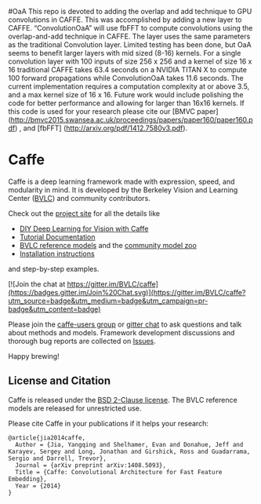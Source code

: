 
#OaA
This repo is devoted to adding the overlap and add technique to GPU convolutions in CAFFE. This was accomplished by adding a new layer to CAFFE. “ConvolutionOaA” will use fbFFT to compute convolutions using the overlap-and-add technique in CAFFE. The layer uses the same parameters as the traditional Convolution layer. Limited testing has been done, but OaA seems to benefit larger layers with mid sized (8-16) kernels. For a single convolution layer with 100 inputs of size 256 x 256 and a kernel of size 16 x 16 traditional CAFFE takes 63.4 seconds on a NVIDIA TITAN X to compute 100 forward propagations while ConvolutionOaA takes 11.6 seconds. The current implementation requires a computation complexity at or above 3.5, and a max kernel size of 16 x 16. Future work would include polishing the code for better performance and allowing for larger than 16x16 kernels. If this code is used for your research please cite our [BMVC paper] (http://bmvc2015.swansea.ac.uk/proceedings/papers/paper160/paper160.pdf) , and [fbFFT] (http://arxiv.org/pdf/1412.7580v3.pdf).

# Caffe

Caffe is a deep learning framework made with expression, speed, and modularity in mind.
It is developed by the Berkeley Vision and Learning Center ([BVLC](http://bvlc.eecs.berkeley.edu)) and community contributors.

Check out the [project site](http://caffe.berkeleyvision.org) for all the details like

- [DIY Deep Learning for Vision with Caffe](https://docs.google.com/presentation/d/1UeKXVgRvvxg9OUdh_UiC5G71UMscNPlvArsWER41PsU/edit#slide=id.p)
- [Tutorial Documentation](http://caffe.berkeleyvision.org/tutorial/)
- [BVLC reference models](http://caffe.berkeleyvision.org/model_zoo.html) and the [community model zoo](https://github.com/BVLC/caffe/wiki/Model-Zoo)
- [Installation instructions](http://caffe.berkeleyvision.org/installation.html)

and step-by-step examples.

[![Join the chat at https://gitter.im/BVLC/caffe](https://badges.gitter.im/Join%20Chat.svg)](https://gitter.im/BVLC/caffe?utm_source=badge&utm_medium=badge&utm_campaign=pr-badge&utm_content=badge)

Please join the [caffe-users group](https://groups.google.com/forum/#!forum/caffe-users) or [gitter chat](https://gitter.im/BVLC/caffe) to ask questions and talk about methods and models.
Framework development discussions and thorough bug reports are collected on [Issues](https://github.com/BVLC/caffe/issues).

Happy brewing!

## License and Citation

Caffe is released under the [BSD 2-Clause license](https://github.com/BVLC/caffe/blob/master/LICENSE).
The BVLC reference models are released for unrestricted use.

Please cite Caffe in your publications if it helps your research:

    @article{jia2014caffe,
      Author = {Jia, Yangqing and Shelhamer, Evan and Donahue, Jeff and Karayev, Sergey and Long, Jonathan and Girshick, Ross and Guadarrama, Sergio and Darrell, Trevor},
      Journal = {arXiv preprint arXiv:1408.5093},
      Title = {Caffe: Convolutional Architecture for Fast Feature Embedding},
      Year = {2014}
    }
